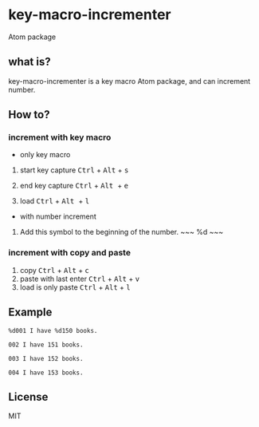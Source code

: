 # key-macro-incrementer
Atom package

## what is?

key-macro-incrementer is a key macro Atom package, and can increment number.

## How to?

### increment with key macro
 * only key macro
  1. start key capture
    <kbd>Ctrl</kbd> + <kbd>Alt</kbd> + <kbd>s</kbd>

  2. end key capture
    <kbd>Ctrl</kbd> + <kbd> Alt </kbd> + <kbd>e</kbd>

  3. load
    <kbd>Ctrl</kbd> + <kbd> Alt </kbd> + <kbd>l</kbd>

 * with number increment
  1. Add this symbol to the beginning of the number.
    ~~~
    %d
    ~~~

### increment with copy and paste
  1. copy
    <kbd>Ctrl</kbd> + <kbd>Alt</kbd> + <kbd>c</kbd>
  2. paste with last enter
    <kbd>Ctrl</kbd> + <kbd>Alt</kbd> + <kbd>v</kbd>
  2. load is only paste
    <kbd>Ctrl</kbd> + <kbd>Alt</kbd> + <kbd>l</kbd>

## Example
~~~
%d001 I have %d150 books.

002 I have 151 books.

003 I have 152 books.

004 I have 153 books.
~~~

## License

MIT
